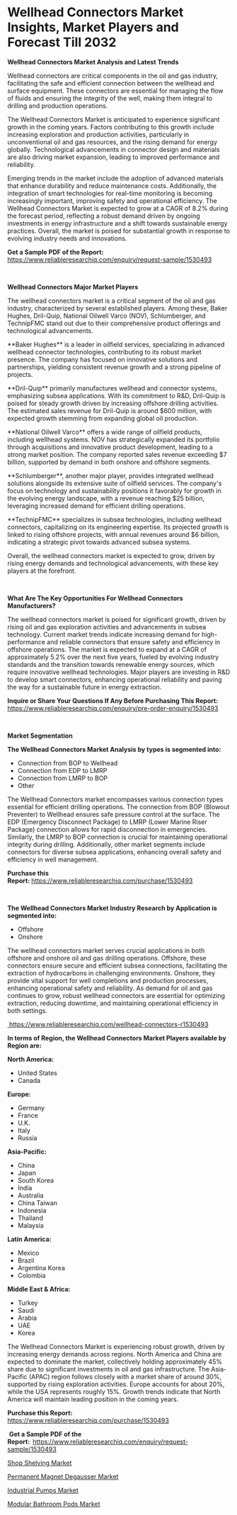 <p><h1>Wellhead Connectors Market Insights, Market Players and Forecast Till 2032</h1></p><p><strong>Wellhead Connectors Market Analysis and Latest Trends</strong></p>
<p><p>Wellhead connectors are critical components in the oil and gas industry, facilitating the safe and efficient connection between the wellhead and surface equipment. These connectors are essential for managing the flow of fluids and ensuring the integrity of the well, making them integral to drilling and production operations. </p><p>The Wellhead Connectors Market is anticipated to experience significant growth in the coming years. Factors contributing to this growth include increasing exploration and production activities, particularly in unconventional oil and gas resources, and the rising demand for energy globally. Technological advancements in connector design and materials are also driving market expansion, leading to improved performance and reliability.</p><p>Emerging trends in the market include the adoption of advanced materials that enhance durability and reduce maintenance costs. Additionally, the integration of smart technologies for real-time monitoring is becoming increasingly important, improving safety and operational efficiency. The Wellhead Connectors Market is expected to grow at a CAGR of 8.2% during the forecast period, reflecting a robust demand driven by ongoing investments in energy infrastructure and a shift towards sustainable energy practices. Overall, the market is poised for substantial growth in response to evolving industry needs and innovations.</p></p>
<p><strong>Get a Sample PDF of the Report:&nbsp;</strong> <a href="https://www.reliableresearchiq.com/enquiry/request-sample/1530493?utm_campaign=1159&utm_medium=2&utm_source=Github&utm_content=ia&utm_term=18022025&utm_id=wellhead-connectors">https://www.reliableresearchiq.com/enquiry/request-sample/1530493</a></p>
<p>&nbsp;</p>
<p><strong>Wellhead Connectors Major Market Players</strong></p>
<p><p>The wellhead connectors market is a critical segment of the oil and gas industry, characterized by several established players. Among these, Baker Hughes, Dril-Quip, National Oilwell Varco (NOV), Schlumberger, and TechnipFMC stand out due to their comprehensive product offerings and technological advancements.</p><p>**Baker Hughes** is a leader in oilfield services, specializing in advanced wellhead connector technologies, contributing to its robust market presence. The company has focused on innovative solutions and partnerships, yielding consistent revenue growth and a strong pipeline of projects.</p><p>**Dril-Quip** primarily manufactures wellhead and connector systems, emphasizing subsea applications. With its commitment to R&D, Dril-Quip is poised for steady growth driven by increasing offshore drilling activities. The estimated sales revenue for Dril-Quip is around $600 million, with expected growth stemming from expanding global oil production.</p><p>**National Oilwell Varco** offers a wide range of oilfield products, including wellhead systems. NOV has strategically expanded its portfolio through acquisitions and innovative product development, leading to a strong market position. The company reported sales revenue exceeding $7 billion, supported by demand in both onshore and offshore segments.</p><p>**Schlumberger**, another major player, provides integrated wellhead solutions alongside its extensive suite of oilfield services. The company's focus on technology and sustainability positions it favorably for growth in the evolving energy landscape, with a revenue reaching $25 billion, leveraging increased demand for efficient drilling operations.</p><p>**TechnipFMC** specializes in subsea technologies, including wellhead connectors, capitalizing on its engineering expertise. Its projected growth is linked to rising offshore projects, with annual revenues around $6 billion, indicating a strategic pivot towards advanced subsea systems.</p><p>Overall, the wellhead connectors market is expected to grow, driven by rising energy demands and technological advancements, with these key players at the forefront.</p></p>
<p>&nbsp;</p>
<p><strong>What Are The Key Opportunities For Wellhead Connectors Manufacturers?</strong></p>
<p><p>The wellhead connectors market is poised for significant growth, driven by rising oil and gas exploration activities and advancements in subsea technology. Current market trends indicate increasing demand for high-performance and reliable connectors that ensure safety and efficiency in offshore operations. The market is expected to expand at a CAGR of approximately 5.2% over the next five years, fueled by evolving industry standards and the transition towards renewable energy sources, which require innovative wellhead technologies. Major players are investing in R&D to develop smart connectors, enhancing operational reliability and paving the way for a sustainable future in energy extraction.</p></p>
<p><strong>Inquire or Share Your Questions If Any Before Purchasing This Report:</strong> <a href="https://www.reliableresearchiq.com/enquiry/pre-order-enquiry/1530493?utm_campaign=1159&utm_medium=2&utm_source=Github&utm_content=ia&utm_term=18022025&utm_id=wellhead-connectors">https://www.reliableresearchiq.com/enquiry/pre-order-enquiry/1530493</a></p>
<p>&nbsp;</p>
<p><strong>Market Segmentation</strong></p>
<p><strong>The Wellhead Connectors Market Analysis by types is segmented into:</strong></p>
<p><ul><li>Connection from BOP to Wellhead</li><li>Connection from EDP to LMRP</li><li>Connection from LMRP to BOP</li><li>Other</li></ul></p>
<p><p>The Wellhead Connectors market encompasses various connection types essential for efficient drilling operations. The connection from BOP (Blowout Preventer) to Wellhead ensures safe pressure control at the surface. The EDP (Emergency Disconnect Package) to LMRP (Lower Marine Riser Package) connection allows for rapid disconnection in emergencies. Similarly, the LMRP to BOP connection is crucial for maintaining operational integrity during drilling. Additionally, other market segments include connectors for diverse subsea applications, enhancing overall safety and efficiency in well management.</p></p>
<p><strong>Purchase this Report:&nbsp;</strong><a href="https://www.reliableresearchiq.com/purchase/1530493?utm_campaign=1159&utm_medium=2&utm_source=Github&utm_content=ia&utm_term=18022025&utm_id=wellhead-connectors">https://www.reliableresearchiq.com/purchase/1530493</a></p>
<p>&nbsp;</p>
<p><strong>The Wellhead Connectors Market Industry Research by Application is segmented into:</strong></p>
<p><ul><li>Offshore</li><li>Onshore</li></ul></p>
<p><p>The wellhead connectors market serves crucial applications in both offshore and onshore oil and gas drilling operations. Offshore, these connectors ensure secure and efficient subsea connections, facilitating the extraction of hydrocarbons in challenging environments. Onshore, they provide vital support for well completions and production processes, enhancing operational safety and reliability. As demand for oil and gas continues to grow, robust wellhead connectors are essential for optimizing extraction, reducing downtime, and maintaining operational efficiency in both settings.</p></p>
<p><a href="https://www.reliableresearchiq.com/wellhead-connectors-r1530493?utm_campaign=1159&utm_medium=2&utm_source=Github&utm_content=ia&utm_term=18022025&utm_id=wellhead-connectors">&nbsp;https://www.reliableresearchiq.com/wellhead-connectors-r1530493</a></p>
<p><strong>In terms of Region, the Wellhead Connectors Market Players available by Region are:</strong></p>
<p>
    <p> <strong> North America: </strong>
        <ul>
            <li>United States</li>
            <li>Canada</li>
        </ul>
        </p> 
    <p> <strong> Europe: </strong>
        <ul>
            <li>Germany</li>
            <li>France</li>
            <li>U.K.</li>
            <li>Italy</li>
            <li>Russia</li>
        </ul>
        </p> 
    <p> <strong> Asia-Pacific: </strong>
        <ul>
            <li>China</li>
            <li>Japan</li>
            <li>South Korea</li>
            <li>India</li>
            <li>Australia</li>
            <li>China Taiwan</li>
            <li>Indonesia</li>
            <li>Thailand</li>
            <li>Malaysia</li>
        </ul>
        </p> 
    <p> <strong> Latin America: </strong>
        <ul>
            <li>Mexico</li>
            <li>Brazil</li>
            <li>Argentina Korea</li>
            <li>Colombia</li>
        </ul>
        </p> 
    <p> <strong> Middle East & Africa: </strong>
        <ul>
            <li>Turkey</li>
            <li>Saudi</li>
            <li>Arabia</li>
            <li>UAE</li>
            <li>Korea</li>
        </ul>
    </p>
    </p>
<p><p>The Wellhead Connectors Market is experiencing robust growth, driven by increasing energy demands across regions. North America and China are expected to dominate the market, collectively holding approximately 45% share due to significant investments in oil and gas infrastructure. The Asia-Pacific (APAC) region follows closely with a market share of around 30%, supported by rising exploration activities. Europe accounts for about 20%, while the USA represents roughly 15%. Growth trends indicate that North America will maintain leading position in the coming years.</p></p>
<p><strong>Purchase this Report: </strong><a href="https://www.reliableresearchiq.com/purchase/1530493?utm_campaign=1159&utm_medium=2&utm_source=Github&utm_content=ia&utm_term=18022025&utm_id=wellhead-connectors">https://www.reliableresearchiq.com/purchase/1530493</a></p>
<p>&nbsp;<strong>Get a Sample PDF of the Report:&nbsp;&nbsp;</strong><a href="https://www.reliableresearchiq.com/enquiry/request-sample/1530493?utm_campaign=1159&utm_medium=2&utm_source=Github&utm_content=ia&utm_term=18022025&utm_id=wellhead-connectors">https://www.reliableresearchiq.com/enquiry/request-sample/1530493</a></p>
<p><strong></strong></p>
<p><p><a href="https://github.com/ancsyanagha/Market-Research-Report-List-1/blob/main/shop-shelving-market.md?utm_campaign=1159&utm_medium=2&utm_source=Github&utm_content=ia&utm_term=18022025&utm_id=wellhead-connectors">Shop Shelving Market</a></p><p><a href="https://github.com/rrosasdaunas/Market-Research-Report-List-1/blob/main/permanent-magnet-degausser-market.md?utm_campaign=1159&utm_medium=2&utm_source=Github&utm_content=ia&utm_term=18022025&utm_id=wellhead-connectors">Permanent Magnet Degausser Market</a></p><p><a href="https://github.com/ansanokajabi/Market-Research-Report-List-1/blob/main/industrial-pumps-market.md?utm_campaign=1159&utm_medium=2&utm_source=Github&utm_content=ia&utm_term=18022025&utm_id=wellhead-connectors">Industrial Pumps Market</a></p><p><a href="https://github.com/zoccohaniech/Market-Research-Report-List-1/blob/main/modular-bathroom-pods-market.md?utm_campaign=1159&utm_medium=2&utm_source=Github&utm_content=ia&utm_term=18022025&utm_id=wellhead-connectors">Modular Bathroom Pods Market</a></p></p>